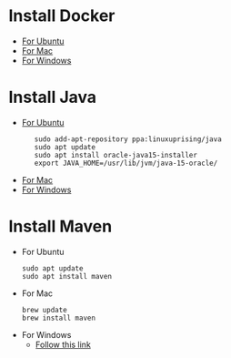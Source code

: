Install Docker
==============
- [For Ubuntu](https://docs.docker.com/engine/install/ubuntu/)
- [For Mac](https://docs.docker.com/docker-for-mac/install/)
- [For Windows](https://docs.docker.com/docker-for-windows/install/)

Install Java
============
- [For Ubuntu](https://www.linuxuprising.com/2020/09/how-to-install-oracle-java-15-on-ubuntu.html)
    ```
       sudo add-apt-repository ppa:linuxuprising/java
       sudo apt update
       sudo apt install oracle-java15-installer
       export JAVA_HOME=/usr/lib/jvm/java-15-oracle/
    ```
- [For Mac](https://www.oracle.com/java/technologies/javase-jdk15-downloads.html)
- [For Windows](https://www.oracle.com/java/technologies/javase-jdk15-downloads.html)

Install Maven
=============
- For Ubuntu
    ```
    sudo apt update
    sudo apt install maven
    ```
- For Mac
    ```
    brew update
    brew install maven
    ```
- For Windows
    - [Follow this link](https://www.javatpoint.com/how-to-install-maven)
